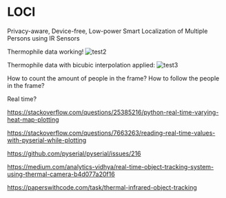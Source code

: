 # LOCI
Privacy-aware, Device-free, Low-power Smart Localization of Multiple Persons using IR Sensors

Thermophile data working!
![test2](https://user-images.githubusercontent.com/28041072/148819953-7e8df87c-ce72-47ea-802f-5fc139934020.png)

Thermophile data with bicubic interpolation applied:
![test3](https://user-images.githubusercontent.com/28041072/149578223-973084d1-0d5c-458b-ade7-704ea1a64406.png)

How to count the amount of people in the frame?
How to follow the people in the frame?

Real time?

https://stackoverflow.com/questions/25385216/python-real-time-varying-heat-map-plotting

https://stackoverflow.com/questions/7663263/reading-real-time-values-with-pyserial-while-plotting

https://github.com/pyserial/pyserial/issues/216

https://medium.com/analytics-vidhya/real-time-object-tracking-system-using-thermal-camera-b4d077a20f16

https://paperswithcode.com/task/thermal-infrared-object-tracking
